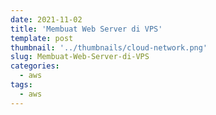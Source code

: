 ```yaml
---
date: 2021-11-02
title: 'Membuat Web Server di VPS'
template: post
thumbnail: '../thumbnails/cloud-network.png'
slug: Membuat-Web-Server-di-VPS
categories:
  - aws
tags:
  - aws
---
```

